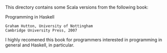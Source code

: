 This directory contains some Scala versions from the following book:

Programming in Haskell

    Graham Hutton, University of Nottingham
    Cambridge University Press, 2007

I highly recomened this book for programmers interested in programming in 
general and Haskell, in particular.
